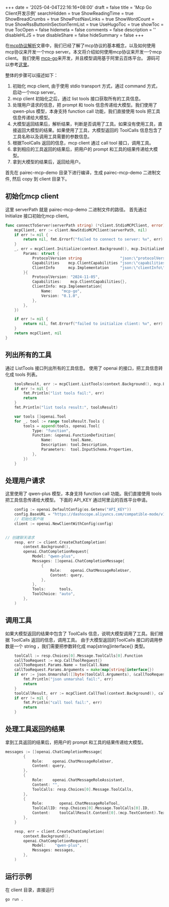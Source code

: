+++
date = '2025-04-04T22:16:16+08:00'
draft = false 
title = 'Mcp Go Client开发示例'
searchHidden = true
ShowReadingTime =  true
ShowBreadCrumbs =  true
ShowPostNavLinks =  true
ShowWordCount =  true
ShowRssButtonInSectionTermList =  true
UseHugoToc = true
showToc = true
TocOpen = false
hidemeta = false
comments = false
description = ''
disableHLJS = true 
disableShare = false
hideSummary = false
+++

在[mcp协议解析](../mcp协议解析)文章中，我们已经了解了mcp协议的基本概念，以及如何使用mcp协议来开发一个mcp server。本文将介绍如何使用mcp协议来开发一个mcp client。
我们使用 [mcp-go](github.com/mark3labs/mcp-go)来开发，并且模型调用基于阿里云百炼平台。
源码可以参考[这里](https://github.com/bruceding/pairec-mcp-demo/tree/main/client)。

整体的步骤可以描述如下：
1. 初始化 mcp client, 由于使用 stdio transport 方式，通过 command 方式，启动一个mcp server。  
2. mcp client 初始化之后，通过 list tools 接口获取所有的工具信息。 
3. 处理用户请求的信息，把 prompt 和 tools 信息传递给大模型。我们使用了qwen-plus 模型，本身支持 function call 功能，我们直接使用 tools 把工具信息传递给大模型。
4. 大模型返回结果后，解析结果，判断是否调用了工具。如果没有使用工具，直接返回大模型的结果。如果使用了工具，大模型返回的 ToolCalls 信息包含了工具名称以及调用工具需要的参数信息。
5. 根据ToolCalls 返回的信息，mcp client 通过 call tool 接口，调用工具。
6. 拿到相应的工具返回的结果后，把用户的 prompt 和工具的结果传递给大模型。
7. 拿到大模型的结果后，返回给用户。

首先在 pairec-mcp-demo 目录下进行编译，生成 pairec-mcp-demo 二进制文件, 然后 copy 到 client 目录下。 

## 初始化mcp client
这里 serverPath 就是 pairec-mcp-demo 二进制文件的路径。 
首先通过 Initialize 接口初始化mcp client。 
```go
func connectToServer(serverPath string) (*client.StdioMCPClient, error) {
	mcpClient, err := client.NewStdioMCPClient(serverPath, nil)
	if err != nil {
		return nil, fmt.Errorf("failed to connect to server: %v", err)
	}
	_, err = mcpClient.Initialize(context.Background(), mcp.InitializeRequest{
		Params: struct {
			ProtocolVersion string                 "json:\"protocolVersion\""
			Capabilities    mcp.ClientCapabilities "json:\"capabilities\""
			ClientInfo      mcp.Implementation     "json:\"clientInfo\""
		}{
			ProtocolVersion: "2024-11-05",
			Capabilities:    mcp.ClientCapabilities{},
			ClientInfo: mcp.Implementation{
				Name:    "mcp-go",
				Version: "0.1.0",
			},
		},
	})

	if err != nil {
		return nil, fmt.Errorf("failed to initialize client: %v", err)
	}
	return mcpClient, nil
}
```

## 列出所有的工具
通过 ListTools 接口列出所有的工具信息。
使用了 openai 的接口，把工具信息转化成 tools 列表。
```go
	toolsResult, err := mcpClient.ListTools(context.Background(), mcp.ListToolsRequest{})
	if err != nil {
		fmt.Println("list tools fail:", err)
		return
	}
	fmt.Println("list tools result:", toolsResult)

	var tools []openai.Tool
	for _, tool := range toolsResult.Tools {
		tools = append(tools, openai.Tool{
			Type: "function",
			Function: &openai.FunctionDefinition{
				Name:        tool.Name,
				Description: tool.Description,
				Parameters:  tool.InputSchema.Properties,
			},
		})
	}
```
## 处理用户请求
这里使用了 qwen-plus 模型，本身支持 function call 功能。我们直接使用 tools 把工具信息传递给大模型。
下面的 API_KEY 通过阿里云的百炼平台申请。
```go
    config := openai.DefaultConfig(os.Getenv("API_KEY"))
	config.BaseURL = "https://dashscope.aliyuncs.com/compatible-mode/v1"
	// 初始化客户端
	client := openai.NewClientWithConfig(config)

    
// 创建聊天请求
	resp, err := client.CreateChatCompletion(
		context.Background(),
		openai.ChatCompletionRequest{
			Model: "qwen-plus",
			Messages: []openai.ChatCompletionMessage{
				{
					Role:    openai.ChatMessageRoleUser,
					Content: query,
				},
			},
			Tools:      tools,
			ToolChoice: "auto",
		},
	)
```
## 调用工具
如果大模型返回的结果中包含了 ToolCalls 信息，说明大模型调用了工具。我们根据 ToolCalls 返回的信息，调用工具。
由于大模型返回的ToolCalls 接口的调用参数是一个 string ，我们需要把参数转化成 map[string]interface{} 类型。
```go
    toolCall := resp.Choices[0].Message.ToolCalls[0].Function
	callTooRequest := mcp.CallToolRequest{}
	callTooRequest.Params.Name = toolCall.Name
	callTooRequest.Params.Arguments = make(map[string]interface{})
	if err := json.Unmarshal([]byte(toolCall.Arguments), &callTooRequest.Params.Arguments); err != nil {
		fmt.Println("json unmarshal fail:", err)
		return
	}
	toolCallResult, err := mcpClient.CallTool(context.Background(), callTooRequest)
	if err != nil {
		fmt.Println("call tool fail:", err)
		return
	}
```
## 处理工具返回的结果
拿到工具返回的结果后，把用户的 prompt 和工具的结果传递给大模型。
```go
messages := []openai.ChatCompletionMessage{
		{
			Role:    openai.ChatMessageRoleUser,
			Content: query,
		},
		{
			Role:    openai.ChatMessageRoleAssistant,
			Content: "",
			ToolCalls: resp.Choices[0].Message.ToolCalls,
		},
		{
			Role:       openai.ChatMessageRoleTool,
			ToolCallID: resp.Choices[0].Message.ToolCalls[0].ID,
			Content:    toolCallResult.Content[0].(mcp.TextContent).Text,
		},
	}

	resp, err = client.CreateChatCompletion(
		context.Background(),
		openai.ChatCompletionRequest{
			Model:    "qwen-plus",
			Messages: messages,
		},
	)
```
## 运行示例
在 client 目录，直接运行
```bash
go run . 
```